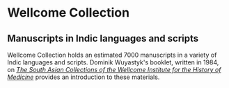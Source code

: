# Wellcome Collection
## Manuscripts in Indic languages and scripts

Wellcome Collection holds an estimated 7000 manuscripts in a variety of Indic languages and scripts. Dominik Wuyastyk's booklet, written in 1984, on [*The South Asian Collections of the Wellcome Institute for the History of Medicine*](https://archive.org/details/b20457078) provides an introduction to these materials. 
